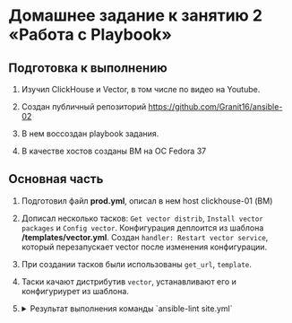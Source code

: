 # Домашнее задание к занятию 2 «Работа с Playbook»

## Подготовка к выполнению

1. Изучил ClickHouse и Vector, в том числе по видео на Youtube.

2. Создан публичный репозиторий https://github.com/Granit16/ansible-02

3. В нем воссоздан playbook задания.

4. В качестве хостов созданы ВМ на ОС Fedora 37



## Основная часть

1. Подготовил файл **prod.yml**, описал в нем host clickhouse-01 (ВМ)

2. Дописал несколько тасков: `Get vector distrib`, `Install vector packages` и `Config vector`.
    Конфигурация деплоится из шаблона **/templates/vector.yml**.
    Создан `handler: Restart vector service`, который перезапускает vector после изменения конфигурации.

3. При создании тасков были использованы `get_url`, `template`.

4. Таски качают дистрибутив `vector`, устанавливают его и конфигуриурет из шаблона.

5. <details><summary>Результат выполнения команды `ansible-lint site.yml`</summary>
    
    Ошибок нет, имеются несклолько предупреждений

    ![](https://github.com/Granit16/ansible-01/blob/main/screenshots/lint.png)

</details>

